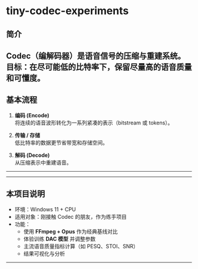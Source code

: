 # tiny-codec-experiments

## 简介
**Codec**（编解码器）是语音信号的压缩与重建系统。  
目标：在尽可能低的比特率下，保留尽量高的语音质量和可懂度。
---

## 基本流程
1. **编码 (Encode)**  
   将连续的语音波形转化为一系列紧凑的表示（bitstream 或 tokens）。

2. **传输 / 存储**  
   低比特率的数据更节省带宽和存储空间。

3. **解码 (Decode)**  
   从压缩表示中重建语音。

---
---

## 本项目说明
- 环境：Windows 11 + CPU  
- 适用对象：刚接触 Codec 的朋友，作为练手项目  
- 功能：
  - 使用 **FFmpeg + Opus** 作为经典基线对比  
  - 体验训练 **DAC 模型** 并调整参数  
  - 主流语音质量指标计算（如 PESQ、STOI、SNR）  
  - 结果可视化与分析  

---
